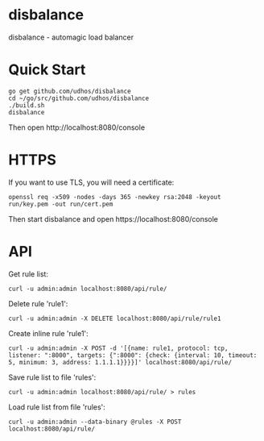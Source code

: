 # disbalance
disbalance - automagic load balancer

Quick Start
===========

	go get github.com/udhos/disbalance
	cd ~/go/src/github.com/udhos/disbalance
	./build.sh
	disbalance

Then open http://localhost:8080/console

HTTPS
=====

If you want to use TLS, you will need a certificate:

    openssl req -x509 -nodes -days 365 -newkey rsa:2048 -keyout run/key.pem -out run/cert.pem

Then start disbalance and open https://localhost:8080/console

API
===

Get rule list:

    curl -u admin:admin localhost:8080/api/rule/

Delete rule 'rule1':

    curl -u admin:admin -X DELETE localhost:8080/api/rule/rule1

Create inline rule 'rule1':

    curl -u admin:admin -X POST -d '[{name: rule1, protocol: tcp, listener: ":8000", targets: {":8000": {check: {interval: 10, timeout: 5, minimum: 3, address: 1.1.1.1}}}}]' localhost:8080/api/rule/

Save rule list to file 'rules':

    curl -u admin:admin localhost:8080/api/rule/ > rules

Load rule list from file 'rules':

    curl -u admin:admin --data-binary @rules -X POST localhost:8080/api/rule/
